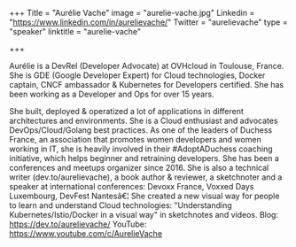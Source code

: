 +++
Title = "Aurélie Vache"
image = "aurelie-vache.jpg"
Linkedin = "https://www.linkedin.com/in/aurelievache/"
Twitter = "aurelievache"
type = "speaker"
linktitle = "aurelie-vache"

+++

Aurélie is a DevRel (Developer Advocate) at OVHcloud in Toulouse, France. She is GDE (Google Developer Expert) for Cloud technologies, Docker captain, CNCF ambassador & Kubernetes for Developers certified. She has been working as a Developer and Ops for over 15 years.

She built, deployed & operatized a lot of applications in different architectures and environments. She is a Cloud enthusiast and advocates DevOps/Cloud/Golang best practices.   As one of the leaders of Duchess France, an association that promotes women developers and women working in IT, she is heavily involved in their #AdoptADuchess coaching initiative, which helps beginner and retraining developers.   She has been a conferences and meetups organizer since 2016. She is also a technical writer (dev.to/aurelievache), a book author & reviewer, a sketchnoter and a speaker at international conferences: Devoxx France, Voxxed Days Luxembourg, DevFest Nantesâ€¦  She created a new visual way for people to learn and understand Cloud technologies: "Understanding Kubernetes/Istio/Docker in a visual way" in sketchnotes and videos.  Blog: https://dev.to/aurelievache/ YouTube: https://www.youtube.com/c/AurelieVache
